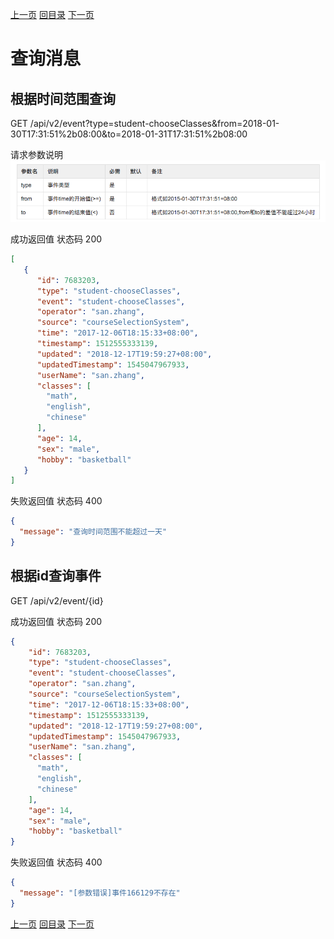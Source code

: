 [上一页](consumer.md)
[回目录](../../README.md)
[下一页](advance.md)

# 查询消息

## 根据时间范围查询
GET /api/v2/event?type=student-chooseClasses&from=2018-01-30T17:31:51%2b08:00&to=2018-01-31T17:31:51%2b08:00

请求参数说明
![请求参数](../images/param3.png)

成功返回值
状态码 200

```json
[
   {
      "id": 7683203,
      "type": "student-chooseClasses",
      "event": "student-chooseClasses",
      "operator": "san.zhang",
      "source": "courseSelectionSystem",
      "time": "2017-12-06T18:15:33+08:00",
      "timestamp": 1512555333139,
      "updated": "2018-12-17T19:59:27+08:00",
      "updatedTimestamp": 1545047967933,
      "userName": "san.zhang",
      "classes": [
        "math",
        "english",
        "chinese"
      ],
      "age": 14,
      "sex": "male",
      "hobby": "basketball"
   }
]

```
失败返回值
状态码 400
```json
{
  "message": "查询时间范围不能超过一天"
}
```

## 根据id查询事件
GET /api/v2/event/{id}

成功返回值
状态码 200
```json
{
    "id": 7683203,
    "type": "student-chooseClasses",
    "event": "student-chooseClasses",
    "operator": "san.zhang",
    "source": "courseSelectionSystem",
    "time": "2017-12-06T18:15:33+08:00",
    "timestamp": 1512555333139,
    "updated": "2018-12-17T19:59:27+08:00",
    "updatedTimestamp": 1545047967933,
    "userName": "san.zhang",
    "classes": [
      "math",
      "english",
      "chinese"
    ],
    "age": 14,
    "sex": "male",
    "hobby": "basketball"
}

```

失败返回值
状态码 400
```json
{
  "message": "[参数错误]事件166129不存在"
}
```

[上一页](consumer.md)
[回目录](../../README.md)
[下一页](advance.md)